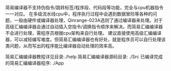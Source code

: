 简易编译器不支持伪指令/跳转标签/程序段、代码段等功能，完全与cpu机器指令一一对应。
在多级流水线cpu中，程序执行过程中会遇到数据冒险等各种的问题，一般由硬件或编译器处理，Qinrange-023A选则了通过编译器来处理。对于高级汇编编译器会通过自动插入空指令/调换指令顺序来解决。而简易汇编编译器不会进行处理，需程序员根据cpu架构来自行处理。
建议直接使用高级汇编编译器，可以减轻编写难度。但简易汇编编译器也有好处，就是程序员可以自行处理该类问题，从而写出的程序能比编译器自动处理的效率高。

简易汇编编译器教程详见目录:./help
简易汇编编译器源码目录: ./Src
已编译完成的简易汇编编译器程序: ./App
